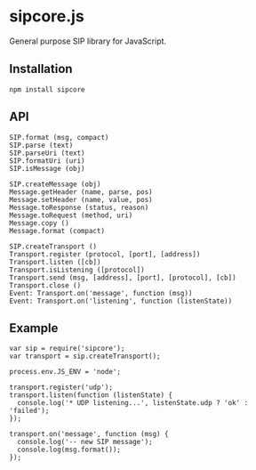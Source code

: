 sipcore.js
==========

General purpose SIP library for JavaScript.

## Installation

    npm install sipcore

## API

    SIP.format (msg, compact)
    SIP.parse (text)
    SIP.parseUri (text)
    SIP.formatUri (uri)
    SIP.isMessage (obj)

    SIP.createMessage (obj)
    Message.getHeader (name, parse, pos)
    Message.setHeader (name, value, pos)
    Message.toResponse (status, reason)
    Message.toRequest (method, uri)
    Message.copy ()
    Message.format (compact)

    SIP.createTransport ()
    Transport.register (protocol, [port], [address])
    Transport.listen ([cb])
    Transport.isListening ([protocol])
    Transport.send (msg, [address], [port], [protocol], [cb])
    Transport.close ()
    Event: Transport.on('message', function (msg))
    Event: Transport.on('listening', function (listenState))


## Example

    var sip = require('sipcore');
    var transport = sip.createTransport();

    process.env.JS_ENV = 'node';

    transport.register('udp');
    transport.listen(function (listenState) {
      console.log('* UDP listening...', listenState.udp ? 'ok' : 'failed');
    });

    transport.on('message', function (msg) {
      console.log('-- new SIP message');
      console.log(msg.format());
    });

